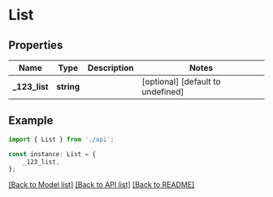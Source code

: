 # List


## Properties

Name | Type | Description | Notes
------------ | ------------- | ------------- | -------------
**_123_list** | **string** |  | [optional] [default to undefined]

## Example

```typescript
import { List } from './api';

const instance: List = {
    _123_list,
};
```

[[Back to Model list]](../README.md#documentation-for-models) [[Back to API list]](../README.md#documentation-for-api-endpoints) [[Back to README]](../README.md)
